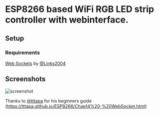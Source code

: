 # ESP8266 based WiFi RGB LED strip controller with webinterface.

## Setup
### Requirements
[Web Sockets](https://github.com/Links2004/arduinoWebSockets) by [@Links2004](https://github.com/Links2004)

## Screenshots
![screenshot](https://i.imgur.com/9hGJVAu.png "Screenshot 1")

Thanks to [@tttapa](https://github.com/tttapa) for his beginners guide (https://tttapa.github.io/ESP8266/Chap14%20-%20WebSocket.html)